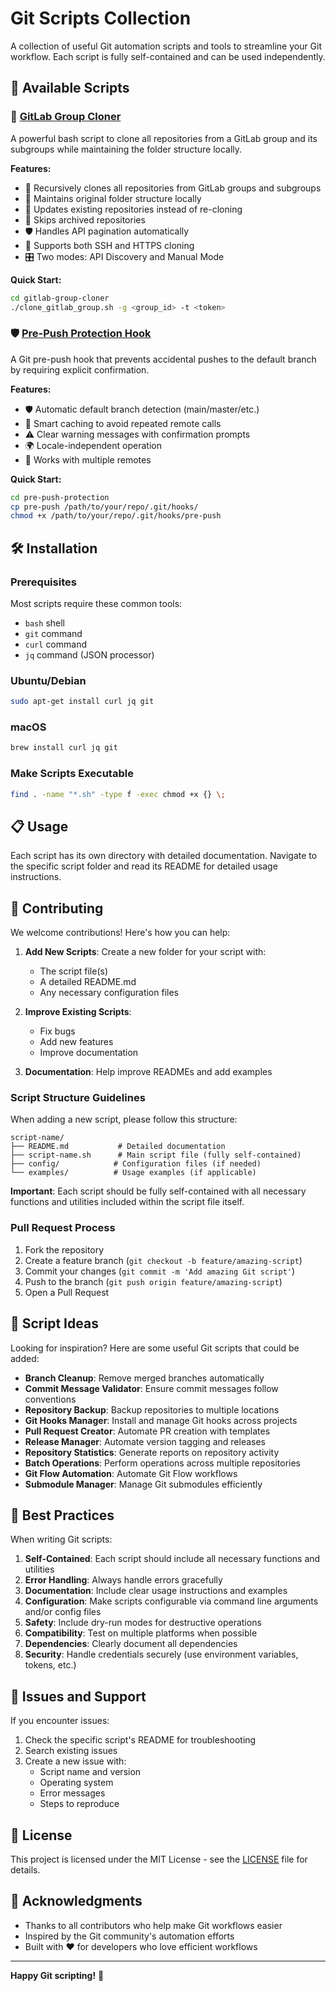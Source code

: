 # Git Scripts Collection

A collection of useful Git automation scripts and tools to streamline your Git workflow. Each script is fully self-contained and can be used independently.

## 🚀 Available Scripts

### 📁 [GitLab Group Cloner](./gitlab-group-cloner/)
A powerful bash script to clone all repositories from a GitLab group and its subgroups while maintaining the folder structure locally.

**Features:**
- 🔄 Recursively clones all repositories from GitLab groups and subgroups
- 📁 Maintains original folder structure locally
- 🔄 Updates existing repositories instead of re-cloning
- 🚫 Skips archived repositories
- 🛡️ Handles API pagination automatically
- 🔐 Supports both SSH and HTTPS cloning
- 🎛️ Two modes: API Discovery and Manual Mode

**Quick Start:**
```bash
cd gitlab-group-cloner
./clone_gitlab_group.sh -g <group_id> -t <token>
```

### 🛡️ [Pre-Push Protection Hook](./pre-push-protection/)
A Git pre-push hook that prevents accidental pushes to the default branch by requiring explicit confirmation.

**Features:**
- 🛡️ Automatic default branch detection (main/master/etc.)
- 🎯 Smart caching to avoid repeated remote calls
- ⚠️ Clear warning messages with confirmation prompts
- 🌍 Locale-independent operation
- 🔄 Works with multiple remotes

**Quick Start:**
```bash
cd pre-push-protection
cp pre-push /path/to/your/repo/.git/hooks/
chmod +x /path/to/your/repo/.git/hooks/pre-push
```

## 🛠️ Installation

### Prerequisites
Most scripts require these common tools:
- `bash` shell
- `git` command
- `curl` command
- `jq` command (JSON processor)

### Ubuntu/Debian
```bash
sudo apt-get install curl jq git
```

### macOS
```bash
brew install curl jq git
```

### Make Scripts Executable
```bash
find . -name "*.sh" -type f -exec chmod +x {} \;
```

## 📋 Usage

Each script has its own directory with detailed documentation. Navigate to the specific script folder and read its README for detailed usage instructions.

## 🤝 Contributing

We welcome contributions! Here's how you can help:

1. **Add New Scripts**: Create a new folder for your script with:
   - The script file(s)
   - A detailed README.md
   - Any necessary configuration files

2. **Improve Existing Scripts**: 
   - Fix bugs
   - Add new features
   - Improve documentation

3. **Documentation**: Help improve READMEs and add examples

### Script Structure Guidelines

When adding a new script, please follow this structure:
```
script-name/
├── README.md           # Detailed documentation
├── script-name.sh      # Main script file (fully self-contained)
├── config/            # Configuration files (if needed)
└── examples/          # Usage examples (if applicable)
```

**Important**: Each script should be fully self-contained with all necessary functions and utilities included within the script file itself.

### Pull Request Process

1. Fork the repository
2. Create a feature branch (`git checkout -b feature/amazing-script`)
3. Commit your changes (`git commit -m 'Add amazing Git script'`)
4. Push to the branch (`git push origin feature/amazing-script`)
5. Open a Pull Request

## 📝 Script Ideas

Looking for inspiration? Here are some useful Git scripts that could be added:

- **Branch Cleanup**: Remove merged branches automatically
- **Commit Message Validator**: Ensure commit messages follow conventions
- **Repository Backup**: Backup repositories to multiple locations
- **Git Hooks Manager**: Install and manage Git hooks across projects
- **Pull Request Creator**: Automate PR creation with templates
- **Release Manager**: Automate version tagging and releases
- **Repository Statistics**: Generate reports on repository activity
- **Batch Operations**: Perform operations across multiple repositories
- **Git Flow Automation**: Automate Git Flow workflows
- **Submodule Manager**: Manage Git submodules efficiently

## 📖 Best Practices

When writing Git scripts:

1. **Self-Contained**: Each script should include all necessary functions and utilities
2. **Error Handling**: Always handle errors gracefully
3. **Documentation**: Include clear usage instructions and examples
4. **Configuration**: Make scripts configurable via command line arguments and/or config files
5. **Safety**: Include dry-run modes for destructive operations
6. **Compatibility**: Test on multiple platforms when possible
7. **Dependencies**: Clearly document all dependencies
8. **Security**: Handle credentials securely (use environment variables, tokens, etc.)

## 🐛 Issues and Support

If you encounter issues:

1. Check the specific script's README for troubleshooting
2. Search existing issues
3. Create a new issue with:
   - Script name and version
   - Operating system
   - Error messages
   - Steps to reproduce

## 📄 License

This project is licensed under the MIT License - see the [LICENSE](LICENSE) file for details.

## 🌟 Acknowledgments

- Thanks to all contributors who help make Git workflows easier
- Inspired by the Git community's automation efforts
- Built with ❤️ for developers who love efficient workflows

---

**Happy Git scripting!** 🎉
